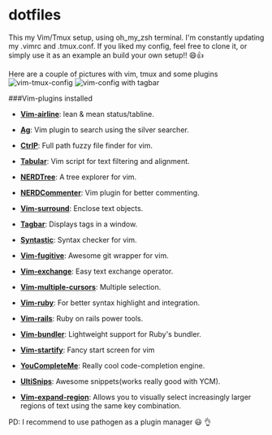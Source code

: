 dotfiles
========

This my Vim/Tmux setup, using oh_my_zsh terminal. I'm constantly updating my .vimrc and .tmux.conf. If you liked my config, feel free to clone it, or simply use it as an example an build your own setup!! :smile::+1:

Here are a couple of pictures with vim, tmux and some plugins
![vim-tmux-config](https://github.com/kriox26/dotfiles/blob/master/imgs/vim-tmux-config.png)
![vim-config with tagbar](https://github.com/kriox26/dotfiles/blob/master/imgs/vim-config.png)

###Vim-plugins installed

* **[Vim-airline](https://github.com/bling/vim-airline)**:
lean & mean status/tabline. 

* **[Ag](https://github.com/ervandew/ag)**:
Vim plugin to search using the silver searcher. 

* **[CtrlP](https://github.com/kien/ctrlp.vim)**:
Full path fuzzy file finder for vim. 

* **[Tabular](https://github.com/godlygeek/tabular)**:
Vim script for text filtering and alignment. 

* **[NERDTree](https://github.com/scrooloose/nerdtree)**:
A tree explorer for vim. 

* **[NERDCommenter](https://github.com/scrooloose/nerdcommenter)**:
Vim plugin for better commenting. 

* **[Vim-surround](https://github.com/tpope/vim-surround)**:
Enclose text objects. 

* **[Tagbar](https://github.com/majutsushi/tagbar)**:
Displays tags in a window. 

* **[Syntastic](https://github.com/scrooloose/syntastic)**:
Syntax checker for vim. 

* **[Vim-fugitive](https://github.com/tpope/vim-fugitive)**:
Awesome git wrapper for vim. 

* **[Vim-exchange](https://github.com/tommcdo/vim-exchange)**:
Easy text exchange operator. 

* **[Vim-multiple-cursors](https://github.com/terryma/vim-multiple-cursors)**:
Multiple selection. 

* **[Vim-ruby](https://github.com/vim-ruby/vim-ruby)**:
For better syntax highlight and integration. 

* **[Vim-rails](https://github.com/tpope/vim-rails)**:
Ruby on rails power tools. 

* **[Vim-bundler](https://github.com/tpope/vim-bundler)**:
Lightweight support for Ruby's bundler. 

* **[Vim-startify](https://github.com/mhinz/vim-startify)**:
Fancy start screen for vim

* **[YouCompleteMe](https://github.com/Valloric/YouCompleteMe)**:
Really cool code-completion engine. 

* **[UltiSnips](https://github.com/SirVer/ultisnips)**:
Awesome snippets(works really good with YCM). 

* **[Vim-expand-region](https://github.com/terryma/vim-expand-region)**:
Allows you to visually select increasingly larger regions of text using the same key combination. 

PD: I recommend to use pathogen as a plugin manager :smiley: :ok_hand:
